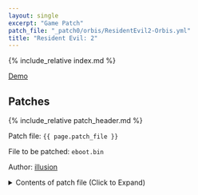 ```yaml
---
layout: single
excerpt: "Game Patch"
patch_file: "_patch0/orbis/ResidentEvil2-Orbis.yml"
title: "Resident Evil: 2"
---
```


<!-- # {{ page.title }} -->

{% include_relative index.md %}

[Demo](https://youtu.be/Qf3BCH8-ZPM)

## Patches

{% include_relative patch_header.md %}

Patch file: `{{ page.patch_file }}`

File to be patched: `eboot.bin`

Author: [illusion](https://twitter.com/illusion0002)

<details>
<summary>Contents of patch file (Click to Expand)</summary>

{% highlight yml %}
{% flexible_include {{ page.patch_file }} %}
{% endhighlight %}

</details>
